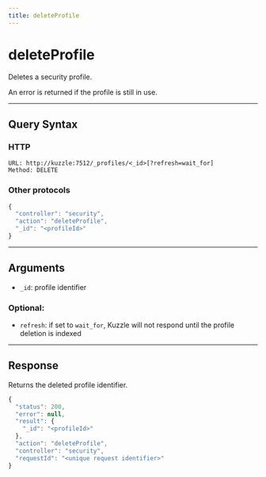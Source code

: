 ```yaml
---
title: deleteProfile
---
```


# deleteProfile

<SinceBadge version="1.0.0" />

Deletes a security profile.

An error is returned if the profile is still in use.

---

## Query Syntax

### HTTP

```http
URL: http://kuzzle:7512/_profiles/<_id>[?refresh=wait_for]
Method: DELETE
```

### Other protocols

```js
{
  "controller": "security",
  "action": "deleteProfile",
  "_id": "<profileId>"
}
```

---

## Arguments

- `_id`: profile identifier

### Optional:

- `refresh`: if set to `wait_for`, Kuzzle will not respond until the profile deletion is indexed

---

## Response

Returns the deleted profile identifier.

```javascript
{
  "status": 200,
  "error": null,
  "result": {
    "_id": "<profileId>"
  },
  "action": "deleteProfile",
  "controller": "security",
  "requestId": "<unique request identifier>"
}
```
